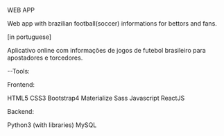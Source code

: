 WEB APP 

Web app with brazilian football(soccer) informations for bettors and fans. 

[in portuguese]

Aplicativo online com informações de jogos de futebol brasileiro para apostadores e torcedores. 


--Tools:

Frontend:

HTML5
CSS3
Bootstrap4
Materialize
Sass
Javascript
ReactJS

Backend: 

Python3 (with libraries)
MySQL

